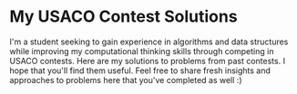 # My USACO Contest Solutions
I'm a student seeking to gain experience in algorithms and data structures while improving my computational thinking skills through competing in USACO contests. Here are my solutions to problems from past contests. I hope that you'll find them useful. Feel free to share fresh insights and approaches to problems here that you've completed as well :) 

